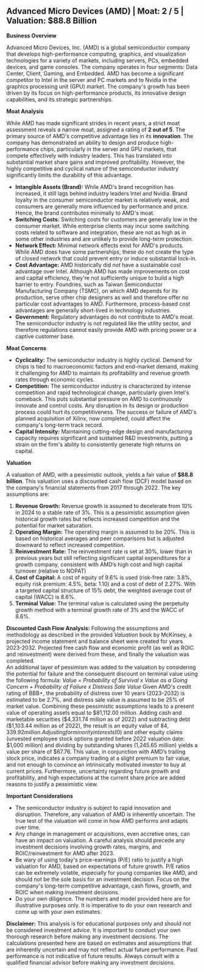 ## Advanced Micro Devices (AMD) | Moat: 2 / 5 | Valuation: $88.8 Billion

**Business Overview**

Advanced Micro Devices, Inc. (AMD) is a global semiconductor company that develops high-performance computing, graphics, and visualization technologies for a variety of markets, including servers, PCs, embedded devices, and game consoles. The company operates in four segments: Data Center, Client, Gaming, and Embedded.  AMD has become a significant competitor to Intel in the server and PC markets and to Nvidia in the graphics processing unit (GPU) market.  The company's growth has been driven by its focus on high-performance products, its innovative design capabilities, and its strategic partnerships.

**Moat Analysis**

While AMD has made significant strides in recent years, a strict moat assessment reveals a narrow moat, assigned a rating of **2 out of 5**. The primary source of AMD's competitive advantage lies in its **innovation**. The company has demonstrated an ability to design and produce high-performance chips, particularly in the server and GPU markets, that compete effectively with industry leaders.  This has translated into substantial market share gains and improved profitability. However, the highly competitive and cyclical nature of the semiconductor industry significantly limits the durability of this advantage.

* **Intangible Assets (Brand):** While AMD's brand recognition has increased, it still lags behind industry leaders Intel and Nvidia. Brand loyalty in the consumer semiconductor market is relatively weak, and consumers are generally more influenced by performance and price. Hence, the brand contributes minimally to AMD's moat.
* **Switching Costs:** Switching costs for customers are generally low in the consumer market.  While enterprise clients may incur some switching costs related to software and integration, these are not as high as in some other industries and are unlikely to provide long-term protection.
* **Network Effect:** Minimal network effects exist for AMD's products. While AMD does have some partnerships, these do not create the type of closed network that could prevent entry or induce substantial lock-in.
* **Cost Advantage:** AMD historically did *not* have a sustainable cost advantage over Intel. Although AMD has made improvements on cost and capital efficiency, they're not sufficiently unique to build a high barrier to entry.  Foundries, such as Taiwan Semiconductor Manufacturing Company (TSMC), on which AMD depends for its production, serve other chip designers as well and therefore offer no particular cost advantages to AMD. Furthermore, process-based cost advantages are generally short-lived in technology industries.
* **Government:** Regulatory advantages do not contribute to AMD's moat.  The semiconductor industry is not regulated like the utility sector, and therefore regulations cannot easily provide AMD with pricing power or a captive customer base.

**Moat Concerns**

* **Cyclicality:** The semiconductor industry is highly cyclical.  Demand for chips is tied to macroeconomic factors and end-market demand, making it challenging for AMD to maintain its profitability and revenue growth rates through economic cycles.
* **Competition:**  The semiconductor industry is characterized by intense competition and rapid technological change, particularly given Intel's comeback. This puts substantial pressure on AMD to continuously innovate and control costs.  Any disruption in its design or production process could hurt its competitiveness. The success or failure of AMD's planned acquisition of Xilinx, now completed, could affect the company's long-term track record.
* **Capital Intensity:** Maintaining cutting-edge design and manufacturing capacity requires significant and sustained R&D investments, putting a strain on the firm's ability to consistently generate high returns on capital.

**Valuation**

A valuation of AMD, with a pessimistic outlook, yields a fair value of **\$88.8 billion**. This valuation uses a discounted cash flow (DCF) model based on the company's financial statements from 2017 through 2022. The key assumptions are:

1. **Revenue Growth:**  Revenue growth is assumed to decelerate from 10% in 2024 to a stable rate of 3%. This is a pessimistic assumption given historical growth rates but reflects increased competition and the potential for market saturation.
2. **Operating Margin:**  The operating margin is assumed to be 20%. This is based on historical averages and peer comparisons but is adjusted downward to reflect increased competition.
3. **Reinvestment Rate:** The reinvestment rate is set at 30%, lower than in previous years but still reflecting significant capital expenditures for a growth company, consistent with AMD’s high cost and high capital turnover (relative to NOPAT)
4. **Cost of Capital:**  A cost of equity of 9.6% is used (risk-free rate: 3.8%, equity risk premium: 4.5%, beta: 1.10) and a cost of debt of 2.27%.  With a targeted capital structure of 15% debt, the weighted average cost of capital (WACC) is 8.6%.
5. **Terminal Value:** The terminal value is calculated using the perpetuity growth method with a terminal growth rate of 3% and the WACC of 8.6%.

**Discounted Cash Flow Analysis:**
Following the assumptions and methodology as described in the provided *Valuation* book by McKinsey, a projected income statement and balance sheet were created for years 2023-2032. Projected free cash flow and economic profit (as well as ROIC and reinvestment) were derived from these, and finally the valuation was completed.  
An additional layer of pessimism was added to the valuation by considering the potential for failure and the consequent discount on terminal value using the following formula:
*Value = Probability of Survival x Value as a Going Concern + Probability of Failure x Distress Sale Value*
Given AMD's credit rating of BBB+, the probability of distress over 10 years (2023-2032) is estimated to be 2.7%, and distress sale value is assumed to be 25% of market value.
Combining these pessimistic assumptions leads to a present value of operating assets equal to \$81,112.00 million.
Adding cash and marketable securities (\$4,331.74 million as of 2022) and subtracting debt (\$1,103.44 million as of 2022), the result is an equity value of $84,339.92 million.
Adjusting for minority interests ($0) and other equity claims (unvested employee stock options granted before 2022 valuation date: \$1,000 million) and dividing by outstanding shares (1,245.65 million) yields a value per share of \$67.76. This value, in conjunction with AMD’s trailing stock price, indicates a company trading at a slight premium to fair value, and not enough to convince an intrinsically motivated investor to buy at current prices.  Furthermore, uncertainty regarding future growth and profitability, and high expectations at the current share price are added reasons to justify a pessimistic view. 

**Important Considerations**

* The semiconductor industry is subject to rapid innovation and disruption.  Therefore, any valuation of AMD is inherently uncertain.  The true test of the valuation will come in how AMD performs and adapts over time.
* Any change in management or acquisitions, even accretive ones, can have an impact on valuation. A careful analysis should precede any investment decisions involving growth rates, margins, and ROIC/reinvestment for AMD after 2023. 
* Be wary of using today's price-earnings (P/E) ratio to justify a high valuation for AMD, based on expectations of future growth.  P/E ratios can be extremely volatile, especially for young companies like AMD, and should not be the sole basis for an investment decision.  Focus on the company's long-term competitive advantage, cash flows, growth, and ROIC when making investment decisions.
* Do your own diligence. The numbers and model provided here are for illustrative purposes only. It is imperative to do your own research and come up with your own estimates.


**Disclaimer:** This analysis is for educational purposes only and should not be considered investment advice.  It is important to conduct your own thorough research before making any investment decisions. The calculations presented here are based on estimates and assumptions that are inherently uncertain and may not reflect actual future performance.  Past performance is not indicative of future results.  Always consult with a qualified financial advisor before making any investment decisions.